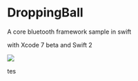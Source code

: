 # DroppingBall

A core bluetooth framework sample in swift

with Xcode 7 beta and Swift 2

![](out.gif)

tes

